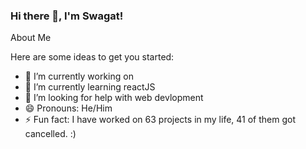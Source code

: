 ### Hi there 👋, I'm Swagat!

About Me

Here are some ideas to get you started:

- 🔭 I’m currently working on 
- 🌱 I’m currently learning reactJS
- 🤔 I’m looking for help with web devlopment
- 😄 Pronouns: He/Him
- ⚡ Fun fact: I have worked on 63 projects in my life, 41 of them got cancelled. :)
